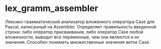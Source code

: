 # lex_gramm_assembler

Лексико-грамматический анализатор вложенного оператора Case для Pascal, написанный на Assembler. Определяет правильность введенной строки: либо оператор присваивания, либо оператор Case любой вложенности, выводит все переменные, чем они являются и их значения. Способен понимать множественные значения веток Case.

